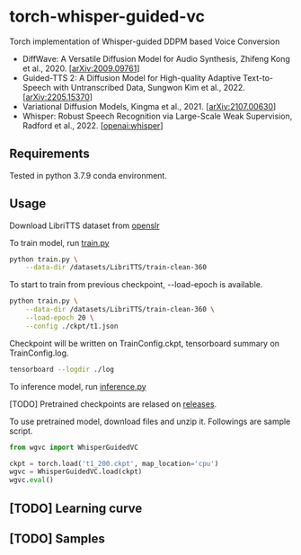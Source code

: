 # torch-whisper-guided-vc

Torch implementation of Whisper-guided DDPM based Voice Conversion

- DiffWave: A Versatile Diffusion Model for Audio Synthesis, Zhifeng Kong et al., 2020. [[arXiv:2009.09761](https://arxiv.org/abs/2009.09761)]
- Guided-TTS 2: A Diffusion Model for High-quality Adaptive Text-to-Speech with Untranscribed Data, Sungwon Kim et al., 2022. [[arXiv:2205.15370](https://arxiv.org/abs/2205.15370)]
- Variational Diffusion Models, Kingma et al., 2021. [[arXiv:2107.00630](https://arxiv.org/abs/2107.00630)]
- Whisper: Robust Speech Recognition via Large-Scale Weak Supervision, Radford et al., 2022. [[openai:whisper](https://cdn.openai.com/papers/whisper.pdf)]

## Requirements

Tested in python 3.7.9 conda environment.

## Usage

Download LibriTTS dataset from [openslr](https://openslr.org/60/)

To train model, run [train.py](./train.py)

```bash
python train.py \
    --data-dir /datasets/LibriTTS/train-clean-360
```

To start to train from previous checkpoint, --load-epoch is available.

```bash
python train.py \
    --data-dir /datasets/LibriTTS/train-clean-360 \
    --load-epoch 20 \
    --config ./ckpt/t1.json
```

Checkpoint will be written on TrainConfig.ckpt, tensorboard summary on TrainConfig.log.

```bash
tensorboard --logdir ./log
```

To inference model, run [inference.py](./inference.py)

[TODO] Pretrained checkpoints are relased on [releases](https://github.com/revsic/torch-whisper-guided-vc/releases).

To use pretrained model, download files and unzip it. Followings are sample script.

```py
from wgvc import WhisperGuidedVC

ckpt = torch.load('t1_200.ckpt', map_location='cpu')
wgvc = WhisperGuidedVC.load(ckpt)
wgvc.eval()
```

## [TODO] Learning curve

## [TODO] Samples
